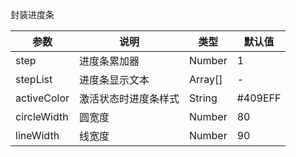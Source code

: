 封装进度条

| 参数        | 说明                 | 类型    | 默认值  |
| ----------- | -------------------- | ------- | ------- |
| step        | 进度条累加器         | Number  | 1       |
| stepList    | 进度条显示文本       | Array[] | -       |
| activeColor | 激活状态时进度条样式 | String  | #409EFF |
| circleWidth | 圆宽度               | Number  | 80      |
| lineWidth   | 线宽度               | Number  | 90      |

